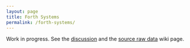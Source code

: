 ```yaml
---
layout: page
title: Forth Systems
permalink: /forth-systems/
---
```


Work in progress. See the [discussion](https://github.com/ForthHub/discussion/issues/19) and the [source raw data](https://github.com/ForthHub/wiki/blob/gh-pages/rawdata/Forth-Systems.md) wiki page.

<div id="forth-systems"></div>
